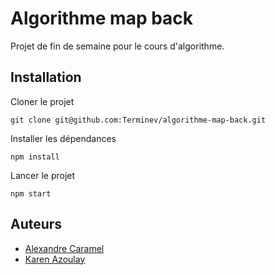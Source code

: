 # Algorithme map back

Projet de fin de semaine pour le cours d'algorithme.

## Installation
Cloner le projet
```
git clone git@github.com:Terminev/algorithme-map-back.git
```

Installer les dépendances
```
npm install
```

Lancer le projet
```
npm start
```

## Auteurs

- [Alexandre Caramel](https://github.com/Terminev)
- [Karen Azoulay](https://github.com/Karen160)